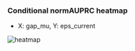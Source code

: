 ### Conditional normAUPRC heatmap

- X: gap_mu, Y: eps_current

![heatmap](/home/elicer/project_0814_2/results/20250815-035806/holdout/conditional_heatmap_gap_mu_vs_eps_current.png)
